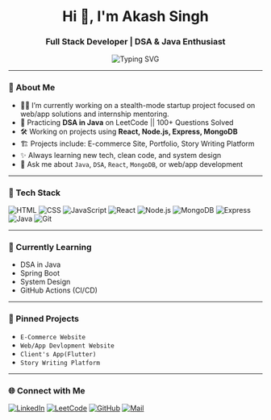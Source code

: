 <h1 align="center">Hi 👋, I'm Akash Singh</h1>
<h3 align="center">Full Stack Developer | DSA & Java Enthusiast</h3>

<p align="center">
  <img src="https://readme-typing-svg.herokuapp.com?font=Fira+Code&pause=1000&color=00C3FF&center=true&vCenter=true&width=435&lines=Full+Stack+Developer;React+%7C+Node+%7C+MongoDB+%7C+Express;Learning+DSA+with+Java;" alt="Typing SVG" />
</p>

---

### 🚀 About Me

- 👨‍💻 I’m currently working on a stealth-mode startup project focused on web/app solutions and internship mentoring.
- 🧠 Practicing **DSA in Java** on LeetCode || 100+ Questions Solved
- 🛠️ Working on projects using **React, Node.js, Express, MongoDB**
- 🏗️ Projects include: E-commerce Site, Portfolio, Story Writing Platform
- ✨ Always learning new tech, clean code, and system design
- 💬 Ask me about `Java`, `DSA`, `React`, `MongoDB`, or web/app development


---

### 🧰 Tech Stack
![HTML](https://img.shields.io/badge/-HTML5-E34F26?style=for-the-badge&logo=html5)
![CSS](https://img.shields.io/badge/-CSS3-1572B6?style=for-the-badge&logo=css3)
![JavaScript](https://img.shields.io/badge/-JavaScript-F7DF1E?style=for-the-badge&logo=javascript)
![React](https://img.shields.io/badge/-React-61DAFB?style=for-the-badge&logo=react)
![Node.js](https://img.shields.io/badge/-Node.js-339933?style=for-the-badge&logo=node.js)
![MongoDB](https://img.shields.io/badge/-MongoDB-47A248?style=for-the-badge&logo=mongodb)
![Express](https://img.shields.io/badge/-Express-000000?style=for-the-badge&logo=express)
![Java](https://img.shields.io/badge/-Java-007396?style=for-the-badge&logo=java)
![Git](https://img.shields.io/badge/-Git-F05032?style=for-the-badge&logo=git)

---


### 🧠 Currently Learning
- DSA in Java
- Spring Boot
- System Design
- GitHub Actions (CI/CD)

---

### 📌 Pinned Projects
- `E-Commerce Website`
- `Web/App Devlopment Website`
- `Client's App(Flutter)`
- `Story Writing Platform`

---

### 🌐 Connect with Me

[![LinkedIn](https://img.shields.io/badge/-LinkedIn-0077B5?style=flat&logo=linkedin&logoColor=white)](https://linkedin.com/in/akash-singh-jsr)
[![LeetCode](https://img.shields.io/badge/-LeetCode-FFA116?style=flat&logo=leetcode&logoColor=black)](https://leetcode.com/akash-2116)
[![GitHub](https://img.shields.io/badge/-GitHub-181717?style=flat&logo=github&logoColor=white)](https://github.com/akashsingh2116)
[![Mail](https://img.shields.io/badge/-Email-D14836?style=flat&logo=gmail&logoColor=white)](mailto:singh.ak2116@gmail.com)
